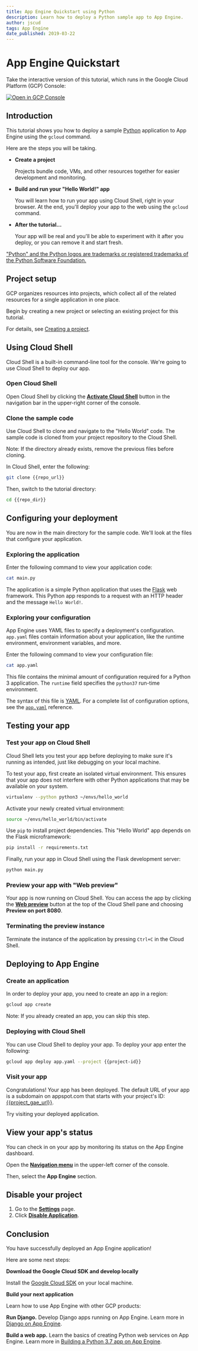 ```yaml
---
title: App Engine Quickstart using Python
description: Learn how to deploy a Python sample app to App Engine.
author: jscud
tags: App Engine
date_published: 2019-03-22
---
```


# App Engine Quickstart

<walkthrough-tutorial-url url="https://cloud.google.com/appengine/docs/python/quickstart"></walkthrough-tutorial-url>
<!-- {% setvar repo_url "https://github.com/GoogleCloudPlatform/python-docs-samples" %} -->
<!-- {% setvar repo_dir "python-docs-samples/appengine/standard_python37/hello_world" %} -->

<!-- {% setvar project_gae_url "<your-project>.appspot.com" %} -->

<walkthrough-alt>
Take the interactive version of this tutorial, which runs in the Google Cloud Platform (GCP) Console:

[![Open in GCP Console](https://walkthroughs.googleusercontent.com/tutorial/resources/open-in-console-button.svg)](https://console.cloud.google.com/getting-started?walkthrough_tutorial_id=python_gae_quickstart)

</walkthrough-alt>

## Introduction

This tutorial shows you how to deploy a sample [Python](https://python.org/)
application to App Engine using the `gcloud` command.

Here are the steps you will be taking.

*   **Create a project**

    Projects bundle code, VMs, and other resources together for easier
    development and monitoring.

*   **Build and run your "Hello World!" app**

    You will learn how to run your app using Cloud Shell, right in your
    browser. At the end, you'll deploy your app to the web using the `gcloud`
    command.

*   **After the tutorial...**

    Your app will be real and you'll be able to experiment with it after you
    deploy, or you can remove it and start fresh.

["Python" and the Python logos are trademarks or registered trademarks of the
Python Software Foundation.](walkthrough://footnote)

## Project setup

GCP organizes resources into projects, which collect all of the related resources for a single
application in one place.

Begin by creating a new project or selecting an existing project for this tutorial.

<walkthrough-devshell-precreate></walkthrough-devshell-precreate>

<walkthrough-project-setup></walkthrough-project-setup>

For details, see
[Creating a project](https://cloud.google.com/resource-manager/docs/creating-managing-projects#creating_a_project).

## Using Cloud Shell

Cloud Shell is a built-in command-line tool for the console. We're going to use
Cloud Shell to deploy our app.

### Open Cloud Shell

Open Cloud Shell by clicking the <walkthrough-cloud-shell-icon></walkthrough-cloud-shell-icon>[**Activate Cloud Shell**][spotlight-open-devshell] button in the navigation bar in the upper-right corner of the console.

### Clone the sample code

Use Cloud Shell to clone and navigate to the "Hello World" code. The sample code
is cloned from your project repository to the Cloud Shell.

Note: If the directory already exists, remove the previous files before cloning.

In Cloud Shell, enter the following:

```bash
git clone {{repo_url}}
```

Then, switch to the tutorial directory:

```bash
cd {{repo_dir}}
```

## Configuring your deployment

You are now in the main directory for the sample code. We'll look at the files
that configure your application.

### Exploring the application

Enter the following command to view your application code:

```bash
cat main.py
```

The application is a simple Python application that uses the
[Flask](http://flask.pocoo.org/) web framework. This Python app responds to a
request with an HTTP header and the message `Hello World!`.

### Exploring your configuration

App Engine uses YAML files to specify a deployment's configuration.
`app.yaml` files contain information about your application, like the runtime
environment, environment variables, and more.

Enter the following command to view your configuration file:

```bash
cat app.yaml
```

This file contains the minimal amount of configuration required for a Python 3
application. The `runtime` field specifies the `python37` run-time environment.

The syntax of this file is [YAML](http://www.yaml.org). For a complete list of
configuration options, see the [`app.yaml`][app-yaml-ref] reference.

## Testing your app

### Test your app on Cloud Shell

Cloud Shell lets you test your app before deploying to make sure it's running as
intended, just like debugging on your local machine.

To test your app, first create an isolated virtual environment. This ensures
that your app does not interfere with other Python applications that may be
available on your system.

```bash
virtualenv --python python3 ~/envs/hello_world
```

Activate your newly created virtual environment:

```bash
source ~/envs/hello_world/bin/activate
```

Use `pip` to install project dependencies. This "Hello World" app depends on the
Flask microframework:

```bash
pip install -r requirements.txt
```

Finally, run your app in Cloud Shell using the Flask development server:

```bash
python main.py
```

### Preview your app with "Web preview"

Your app is now running on Cloud Shell. You can access the app by clicking the 
[**Web preview**][spotlight-web-preview]
<walkthrough-web-preview-icon></walkthrough-web-preview-icon> button at the top of the Cloud Shell pane and choosing **Preview on port 8080**.

### Terminating the preview instance

Terminate the instance of the application by pressing `Ctrl+C` in the Cloud
Shell.

## Deploying to App Engine

### Create an application

In order to deploy your app, you need to create an app in a region:

```bash
gcloud app create
```

Note: If you already created an app, you can skip this step.

### Deploying with Cloud Shell

You can use Cloud Shell to deploy your app. To deploy your app enter the following:

```bash
gcloud app deploy app.yaml --project {{project-id}}
```

### Visit your app

Congratulations! Your app has been deployed.
The default URL of your app is a subdomain on appspot.com that starts with your project's ID:
[{{project_gae_url}}](http://{{project_gae_url}}).

Try visiting your deployed application.

## View your app's status

You can check in on your app by monitoring its status on the App Engine
dashboard.

Open the [**Navigation menu**][spotlight-console-menu] in the upper-left corner of the console.

Then, select the **App Engine** section.

<walkthrough-menu-navigation sectionId="APPENGINE_SECTION"></walkthrough-menu-navigation>

## Disable your project

1.  Go to the [**Settings**][spotlight-gae-settings] page.
1.  Click [**Disable Application**][spotlight-disable-app].

## Conclusion

<walkthrough-conclusion-trophy></walkthrough-conclusion-trophy>

You have successfully deployed an App Engine application!

Here are some next steps:

**Download the Google Cloud SDK and develop locally**

Install the [Google Cloud SDK][cloud-sdk-installer] on your local machine.

**Build your next application**

Learn how to use App Engine with other GCP products:

<walkthrough-tutorial-card url="https://cloud.google.com/python/django/appengine"
  icon="APPENGINE_SECTION" label="django">
  **Run Django.**
  Develop Django apps running on App Engine.
</walkthrough-tutorial-card><walkthrough-alt>Learn more in [Django on App Engine](https://cloud.google.com/python/django/appengine).</walkthrough-alt>

<walkthrough-tutorial-card url="https://cloud.google.com/appengine/docs/standard/python3/building-app/"
  icon="APPENGINE_SECTION" label="building-app">
  **Build a web app.**
  Learn the basics of creating Python web services on App Engine.
</walkthrough-tutorial-card><walkthrough-alt>Learn more in [Building a Python 3.7 app on App Engine](https://cloud.google.com/appengine/docs/standard/python3/building-app/).</walkthrough-alt>

[app-yaml-ref]: https://cloud.google.com/appengine/docs/standard/python3/config/appref
[cloud-sdk-installer]: https://cloud.google.com/sdk/downloads#interactive
[spotlight-console-menu]: walkthrough://spotlight-pointer?spotlightId=console-nav-menu
[spotlight-open-devshell]: walkthrough://spotlight-pointer?spotlightId=devshell-activate-button
[spotlight-web-preview]: walkthrough://spotlight-pointer?spotlightId=devshell-web-preview-button
[spotlight-gae-settings]: walkthrough://spotlight-pointer?cssSelector=#cfctest-section-nav-item-settings
[spotlight-disable-app]: walkthrough://spotlight-pointer?cssSelector=#p6ntest-show-disable-app-modal-button
